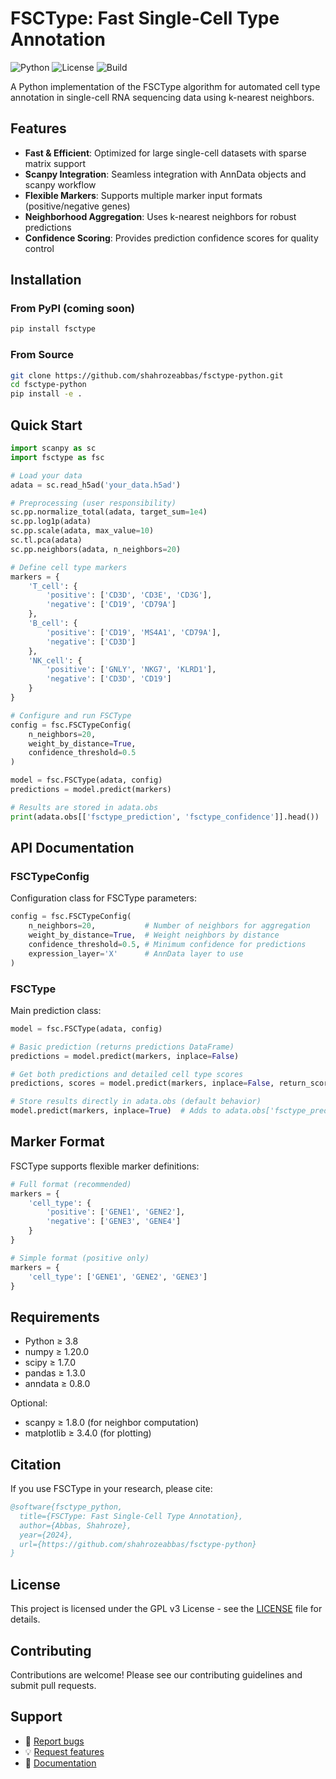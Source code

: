 # FSCType: Fast Single-Cell Type Annotation

![Python](https://img.shields.io/badge/python-3.8+-blue.svg)
![License](https://img.shields.io/badge/license-GPL%20v3-blue.svg)
![Build](https://img.shields.io/badge/build-passing-green.svg)

A Python implementation of the FSCType algorithm for automated cell type annotation in single-cell RNA sequencing data using k-nearest neighbors.

## Features

- **Fast & Efficient**: Optimized for large single-cell datasets with sparse matrix support
- **Scanpy Integration**: Seamless integration with AnnData objects and scanpy workflow
- **Flexible Markers**: Supports multiple marker input formats (positive/negative genes)
- **Neighborhood Aggregation**: Uses k-nearest neighbors for robust predictions
- **Confidence Scoring**: Provides prediction confidence scores for quality control

## Installation

### From PyPI (coming soon)
```bash
pip install fsctype
```

### From Source
```bash
git clone https://github.com/shahrozeabbas/fsctype-python.git
cd fsctype-python
pip install -e .
```

## Quick Start

```python
import scanpy as sc
import fsctype as fsc

# Load your data
adata = sc.read_h5ad('your_data.h5ad')

# Preprocessing (user responsibility)
sc.pp.normalize_total(adata, target_sum=1e4)
sc.pp.log1p(adata)
sc.pp.scale(adata, max_value=10)
sc.tl.pca(adata)
sc.pp.neighbors(adata, n_neighbors=20)

# Define cell type markers
markers = {
    'T_cell': {
        'positive': ['CD3D', 'CD3E', 'CD3G'],
        'negative': ['CD19', 'CD79A']
    },
    'B_cell': {
        'positive': ['CD19', 'MS4A1', 'CD79A'],
        'negative': ['CD3D']
    },
    'NK_cell': {
        'positive': ['GNLY', 'NKG7', 'KLRD1'],
        'negative': ['CD3D', 'CD19']
    }
}

# Configure and run FSCType
config = fsc.FSCTypeConfig(
    n_neighbors=20,
    weight_by_distance=True,
    confidence_threshold=0.5
)

model = fsc.FSCType(adata, config)
predictions = model.predict(markers)

# Results are stored in adata.obs
print(adata.obs[['fsctype_prediction', 'fsctype_confidence']].head())
```

## API Documentation

### FSCTypeConfig

Configuration class for FSCType parameters:

```python
config = fsc.FSCTypeConfig(
    n_neighbors=20,           # Number of neighbors for aggregation
    weight_by_distance=True,  # Weight neighbors by distance
    confidence_threshold=0.5, # Minimum confidence for predictions
    expression_layer='X'      # AnnData layer to use
)
```

### FSCType

Main prediction class:

```python
model = fsc.FSCType(adata, config)

# Basic prediction (returns predictions DataFrame)
predictions = model.predict(markers, inplace=False)

# Get both predictions and detailed cell type scores
predictions, scores = model.predict(markers, inplace=False, return_scores=True)

# Store results directly in adata.obs (default behavior)
model.predict(markers, inplace=True)  # Adds to adata.obs['fsctype_prediction']
```

## Marker Format

FSCType supports flexible marker definitions:

```python
# Full format (recommended)
markers = {
    'cell_type': {
        'positive': ['GENE1', 'GENE2'],
        'negative': ['GENE3', 'GENE4']
    }
}

# Simple format (positive only)
markers = {
    'cell_type': ['GENE1', 'GENE2', 'GENE3']
}
```

## Requirements

- Python ≥ 3.8
- numpy ≥ 1.20.0
- scipy ≥ 1.7.0
- pandas ≥ 1.3.0
- anndata ≥ 0.8.0

Optional:
- scanpy ≥ 1.8.0 (for neighbor computation)
- matplotlib ≥ 3.4.0 (for plotting)

## Citation

If you use FSCType in your research, please cite:

```bibtex
@software{fsctype_python,
  title={FSCType: Fast Single-Cell Type Annotation},
  author={Abbas, Shahroze},
  year={2024},
  url={https://github.com/shahrozeabbas/fsctype-python}
}
```

## License

This project is licensed under the GPL v3 License - see the [LICENSE](LICENSE) file for details.

## Contributing

Contributions are welcome! Please see our contributing guidelines and submit pull requests.

## Support

- 🐛 [Report bugs](https://github.com/shahrozeabbas/fsctype-python/issues)
- 💡 [Request features](https://github.com/shahrozeabbas/fsctype-python/issues)
- 📖 [Documentation](https://fsctype-python.readthedocs.io) 
